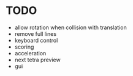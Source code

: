 # TODO
* allow rotation when collision with translation
* remove full lines
* keyboard control
* scoring
* acceleration
* next tetra preview
* gui
